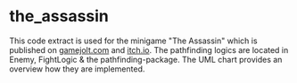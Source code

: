 # the_assassin
This code extract is used for the minigame "The Assassin" which is published on <a href="https://gamejolt.com/games/the_assassin/280607">gamejolt.com</a> and <a href="https://joedoe.itch.io/the-assassin">itch.io</a>.   The pathfinding logics are located in Enemy, FightLogic &amp; the pathfinding-package. The UML chart provides an overview how they are implemented.
